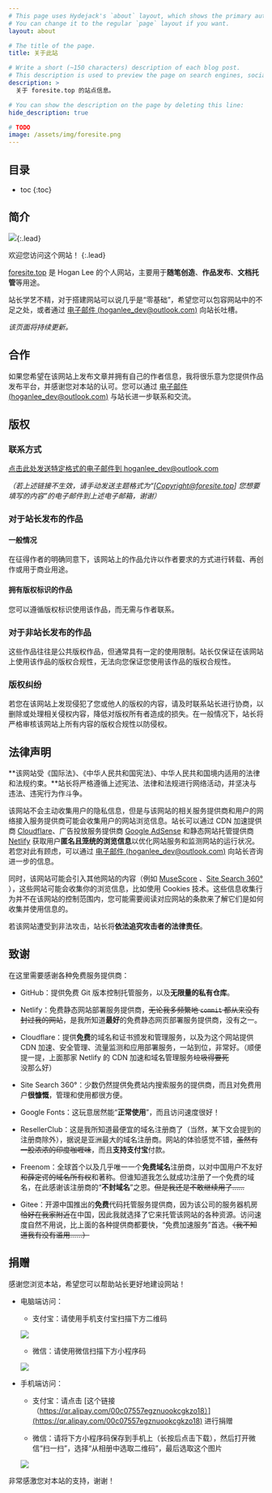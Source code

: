 ```yaml
---
# This page uses Hydejack's `about` layout, which shows the primary author's picture and about text at the top.
# You can change it to the regular `page` layout if you want.
layout: about

# The title of the page.
title: 关于此站

# Write a short (~150 characters) description of each blog post.
# This description is used to preview the page on search engines, social media, etc.
description: >
  关于 foresite.top 的站点信息。

# You can show the description on the page by deleting this line:
hide_description: true

# TODO
image: /assets/img/foresite.png
---
```


## 目录

* toc
{:toc}

## 简介

![](https://gitee.com/h00kran/blog-assets/raw/master/img/foresite.png){:.lead}

欢迎您访问这个网站！
{:.lead}

[foresite.top](https://foresite.top) 是 Hogan Lee 的个人网站，主要用于**随笔创造**、**作品发布**、**文档托管**等用途。

站长学艺不精，对于搭建网站可以说几乎是“零基础”，希望您可以包容网站中的不足之处，或者通过 [电子邮件 (hoganlee_dev@outlook.com)](mailto:hoganlee_dev@outlook.com?subject=[Feedback@foresite.top]%20请简要描述问题) 向站长吐槽。

*该页面将持续更新。*

## 合作

如果您希望在该网站上发布文章并拥有自己的作者信息，我将很乐意为您提供作品发布平台，并感谢您对本站的认可。您可以通过 [电子邮件 (hoganlee_dev@outlook.com)](mailto:hoganlee_dev@outlook.com?subject=[Cooperation@foresite.top]%20请填写主题) 与站长进一步联系和交流。

## 版权

### 联系方式

[点击此处发送特定格式的电子邮件到 hoganlee_dev@outlook.com](mailto:hoganlee_dev@outlook.com?subject=[Copyright@foresite.top]%20请填写主题)

*（若上述链接不生效，请手动发送主题格式为“[Copyright@foresite.top] 您想要填写的内容”的电子邮件到上述电子邮箱，谢谢）*

### 对于站长发布的作品

#### 一般情况

在征得作者的明确同意下，该网站上的作品允许以作者要求的方式进行转载、再创作或用于商业用途。

#### 拥有版权标识的作品

您可以遵循版权标识使用该作品，而无需与作者联系。

### 对于非站长发布的作品

这些作品往往是公共版权作品，但通常具有一定的使用限制。站长仅保证在该网站上使用该作品的版权合规性，无法向您保证您使用该作品的版权合规性。

### 版权纠纷

若您在该网站上发现侵犯了您或他人的版权的内容，请及时联系站长进行协商，以删除或处理相关侵权内容，降低对版权所有者造成的损失。在一般情况下，站长将严格审核该网站上所有内容的版权合规性以防侵权。

## 法律声明

**该网站受《国际法》、《中华人民共和国宪法》、中华人民共和国境内适用的法律和法规约束。**站长将严格遵循上述宪法、法律和法规进行网络活动，并坚决与违法、违宪行为作斗争。

该网站不会主动收集用户的隐私信息，但是与该网站的相关服务提供商和用户的网络接入服务提供商可能会收集用户的网站浏览信息。站长可以通过 CDN 加速提供商 [Cloudflare](https://cloudflare.com)、广告投放服务提供商 [Google AdSense](https://www.google.com/adsense) 和静态网站托管提供商 [Netlify](https://netlify.com) 获取用户**匿名且笼统的浏览信息**以优化网站服务和监测网站的运行状况。若您对此有顾虑，可以通过 [电子邮件 (hoganlee_dev@outlook.com)](mailto:hoganlee_dev@outlook.com?subject=[Support@foresite.top]%20请填写主题) 向站长咨询进一步的信息。

同时，该网站可能会引入其他网站的内容（例如 [MuseScore](https://musescore.com) 、[Site Search 360°](https://www.sitesearch360.com) ），这些网站可能会收集你的浏览信息，比如使用 Cookies 技术。这些信息收集行为并不在该网站的控制范围内，您可能需要阅读对应网站的条款来了解它们是如何收集并使用信息的。

若该网站遭受到非法攻击，站长将**依法追究攻击者的法律责任**。

## 致谢

在这里需要感谢各种免费服务提供商：

- GitHub：提供免费 Git 版本控制托管服务，以及**无限量的私有仓库**。

- Netlify：免费静态网站部署服务提供商，~~无论我多频繁地 `commit` 都从来没有封过我的网站~~，是我所知道**最好**的免费静态网页部署服务提供商，没有之一。

- Cloudflare：提供**免费**的域名和证书颁发和管理服务，以及为这个网站提供 CDN 加速、安全管理、流量监测和应用部署服务，一站到位，非常好。（顺便提一提，上面那家 Netlify 的 CDN 加速和域名管理服务~~垃圾得要死~~没那么好）

- Site Search 360°：少数仍然提供免费站内搜索服务的提供商，而且对免费用户**很慷慨**，管理和使用都很方便。

- Google Fonts：这玩意居然能“**正常使用**”，而且访问速度很好！

- ResellerClub：这是我所知道最便宜的域名注册商了（当然，某下文会提到的注册商除外），据说是亚洲最大的域名注册商。网站的体验感觉不错，~~虽然有一股浓浓的印度咖喱味~~，而且**支持支付宝**付款。

- Freenom：全球首个以及几乎唯一一个**免费域名**注册商，以对中国用户不友好~~和薛定谔的域名所有权~~和著称。但谁知道我怎么就成功注册了一个免费的域名，在此感谢该注册商的“**不封域名**”之恩。~~但是我还是不敢继续用了……~~

- Gitee：开源中国推出的**免费**代码托管服务提供商，因为该公司的服务器机房~~恰好在我家附近~~在中国，因此我就选择了它来托管该网站的各种资源。访问速度自然不用说，比上面的各种提供商都要快，“免费加速服务”首选。~~（我不知道我有没有滥用……）~~

## 捐赠

感谢您浏览本站，希望您可以帮助站长更好地建设网站！

- 电脑端访问：

  - 支付宝：请使用手机支付宝扫描下方二维码

  ![](https://gitee.com/h00kran/blog-assets/raw/master/img/donate_alipay.jpg)

  - 微信：请使用微信扫描下方小程序码

  ![](https://gitee.com/h00kran/blog-assets/raw/master/img/donate_wechat.jpg)

- 手机端访问：

  - 支付宝：请点击 [这个链接（https://qr.alipay.com/00c07557egznuookcgkzo18）](https://qr.alipay.com/00c07557egznuookcgkzo18) 进行捐赠

  - 微信：请将下方小程序码保存到手机上（长按后点击下载），然后打开微信“扫一扫”，选择“从相册中选取二维码”，最后选取这个图片

  ![](https://gitee.com/h00kran/blog-assets/raw/master/img/donate_wechat_min.jpg)

非常感激您对本站的支持，谢谢！
